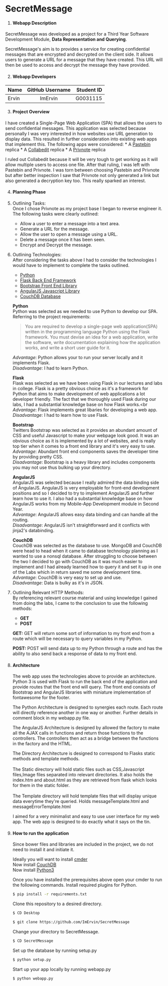 # SecretMessage
1. #### Webapp Description
  SecretMessage was developed as a project for a Third Year Software Development Module, **Data Representation and Querying**.

  SecretMessage's aim is to provides a service for creating confidential messages that are encrypted and decrypted on the client side. 
  It allows users to generate a URL for a message that they have created. This URL will then be used to access and decrypt 
  the message they have provided.

2. #### Webapp Developers
  | Name          | GitHub Username | Student ID  |
  | ------------- |:-------------:| -----:|
  | Ervin      | ImErvin | G0031115 |

3. #### Project Overview
  I have created a Single-Page Web Application (SPA) that allows the users to send confidential messages. This application was selected
  because personally I was very interested in how websites use URL generation to display data. This resulted in further consideration
  into existing web apps that implement this. The following apps were considered:
    * A [Pastebin](http://pastebin.com/) replica
    * A [Collabedit](http://collabedit.com/) replica
    * A [Privnote](http://privnote.com/) replica
    
  I ruled out Collabedit because it will be very tough to get working as it will allow multiple users to access one file. After that
  ruling, I was left with Pastebin and Privnote. I was torn between choosing Pastebin and Privnote but after better inspection I saw that
  Privnote not only generated a link but also generated a decryption key too. This really sparked an interest.
  
4. #### Planning Phase
  1. Outlining Tasks:<br />
      Once I chose Privnote as my project base I began to reverse engineer it. The following tasks were clearly outlined:
        * Allow a user to enter a message into a text area.
        * Generate a URL for the message.
        * Allow the user to open a message using a URL.
        * Delete a message once it has been seen.
        * Encrypt and Decrypt the message.
  
  2. Outlining Technologies:<br />
      After considering the tasks above I had to consider the technologies I would have to implement to complete the tasks outlined.
        * [Python](https://www.python.org/)
        * [Flask Back End Framework](http://flask.pocoo.org/)
        * [Bootstrap Front End Library](http://getbootstrap.com/)
        * [AngularJS Javascript Library](https://angularjs.org)
        * [CouchDB Database](http://couchdb.apache.org/)
      
      **Python**<br/>
      Python was selected as we needed to use Python to develop our SPA.
      Referring to the project requirements:<br/>
      >You are required to develop a single-page web application(SPA) written
        in the programming language Python using the Flask framework.
        You must devise an idea for a web application, write the software, write
        documentation explaining how the application works, and write a short user
        guide for it.
      
      *Advantage*: Python allows your to run your server locally and it implements Flask.<br />
      *Disadvantage*: I had to learn Python.
       
      **Flask**<br/>
      Flask was selected as we have been using Flask in our lectures and labs in college.
      Flask is a pretty obvious choice as it's a framework for Python that aims to make
      development of web applications a lot developer friendly. The fact that we thoroughly
      used Flask during our labs, I had a substantial knowledge base on how Flask works.<br 
      *Advantage*: Flask implements great libaries for developing a web app.<br />
      *Disadvantage*: I had to learn how to use Flask.
      
      **Bootstrap**<br/>
      Twitters Bootstrap was selected as it provides an abundant amount of CSS and useful Javascript 
      to make your webpage look good. It was an obvious choice as it is implemented by a lot of websites,
      and is really top tier when it comes to a front end library and it's very easy to use.<br />
      *Advantage*: Abundant front end components saves the developer time by providing pretty CSS.<br />
      *Disadvantage*: Bootstrap is a heavy library and includes components you may not use thus bulking up your directory.
      
      **AngularJS**<br />
      AngularJS was selected because I really admired the data binding side of AngularJS. AngularJS is very
      employable for front-end development positions and so I decided to try to implement AngularJS and further
      learn how to use it. I also had a substantial knowledge base on how AngularJS works from my Mobile-App
      Development module in Second Year.<br />
      *Advantage*: AngularJS allows easy data binding and can handle all the routing.<br />
      *Disadvantage*: AngularJS isn't straightforward and it conflicts with jinja2's databinding.
      
      **CouchDB**<br />
      CouchDB was selected as the database to use. MongoDB and CouchDB were head to head when it came to
      database technology planning as I wanted to use a nonsql database. After struggling to choose between the
      two I decided to go with CouchDB as it was much easier to implement and I had already learned how to query it and
      set it up in one of the Labs which in return saved me some development time.<br />
      *Advantage*: CouchDB is very easy to set up and use.<br />
      *Disadvantage*: Data is bulky as it's in JSON.
      
  3. Outlining Relevant HTTP Methods:<br/>
      By referencing relevant course material and using knowledge I gained from doing the labs, I came to the
      conclusion to use the following methods:
        * **GET**
        * **POST**
      
      **GET:**
       GET will return some sort of information to my front end from a route which will be necessary to query variables in my Python.
      
      **POST:**
       POST will send data up to my Python through a route and has the ability to also send back a response of data to my front end.

5. #### Architecture
    The web app uses the technologies above to provide an architecture. Python 3 is used with Flask to run the back end of the application
    and provide routes that the front end will query. The front end consists of Bootstrap and AngularJS libraries with miniature implementation
    of fontawesome for the footer.
    
    The Python Architecture is designed to synergies each route. Each route will directly reference another in one way or another. Further
    details in comment block in my webapp.py file.
    
    The AngularJS Architecture is designed by allowed the factory to make all the AJAX calls in functions and return those functions to the controllers.
    The controllers then act as a bridge between the functions in the factory and the HTML.
    
    The Directory Architecture is designed to correspond to Flasks static methods and template methods.<br/><br/>
    The Static directory will hold static files such as CSS,Javascript files,Image files separated into relevant directories. It also holds the index.htm 
    and about.html as they are retrieved from flask which
    looks for them in the static folder.<br/><br/>
    The Template directory will hold template files that will display unique data everytime they're queried. Holds messageTemplate.html and messageErrorTemplate.html
    
    I aimed for a very minimalist and easy to use user interface for my web app. The web app is designed to do exactly what it says on the
    tin.

6. #### How to run the application
    Since bower files and libraries are included in the project, we do not need to install it and initiate it.

    Ideally you will want to install [cmder](http://cmder.net/)<br />
    Now install [CouchDB](http://couchdb.apache.org/)<br />
    Now install [Python3](https://www.python.org/download/releases/3.0/)
    
    Once you have installed the prerequisites above open your cmder to run the following commands.
    Install required plugins for Python.
    ```bash
    $ pip install -r requirements.txt
    ```
    
    Clone this repository to a desired directory.
    ```bash
    $ CD Desktop
    
    $ git clone https://github.com/ImErvin/SecretMessage 
    ```
    Change your directory to SecretMessage.
    ```bash
    $ CD SecretMessage
    ```
    Set up the database by running setup.py
    ```bash
    $ python setup.py
    ```
    Start up your app locally by running webapp.py
    ```bash
    $ python webapp.py
    ```
    
    

